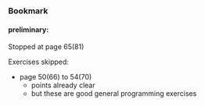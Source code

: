 ### Bookmark

#### preliminary:
Stopped at page 65(81)<br>

Exercises skipped:
- page 50(66) to 54(70)
  - points already clear
  - but these are good general programming exercises